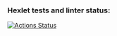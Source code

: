 ### Hexlet tests and linter status:
[![Actions Status](https://github.com/FrissonFrisson/python-project-50/workflows/hexlet-check/badge.svg)](https://github.com/FrissonFrisson/python-project-50/actions)